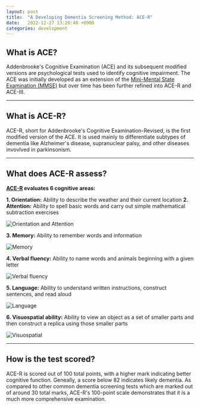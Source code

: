 ```yaml
---
layout: post
title:  "A Developing Dementia Screening Method: ACE-R"
date:   2022-12-27 13:20:40 +0900
categories: development
---
```


## What is ACE?

Addenbrooke's Cognitive Examination (ACE) and its subsequent modified versions are psychological tests used to identify cognitive impairment. The ACE was initially developed as an extension of the [Mini-Mental State Examination (MMSE)](https://www.healthdirect.gov.au/mini-mental-state-examination-mmse) but over time has been further refined into ACE-R and ACE-III. 

---

## What is ACE-R?

ACE-R, short for Addenbrooke's Cognitive Examination-Revised, is the first modified version of the ACE. It is used mainly to differentiate subtypes of dementia like Alzheimer's disease, supranuclear palsy, and other diseases invovlved in parkinsonism.

---

## What does ACE-R assess?

**[ACE-R](https://advancemed.com.au/wp-content/uploads/2019/01/ace-r_aus_versiona1.pdf) evaluates 6 cognitive areas:**

**1. Orientation:** Ability to describe the weather and their current location
**2. Attention:** Ability to spell basic words and carry out simple mathematical subtraction exercises

![Orientation and Attention](https://res.cloudinary.com/dnld9xo3e/image/upload/v1672563884/ACERorientation_cygq30.png)

**3. Memory:** Ability to remember words and information

![Memory](https://res.cloudinary.com/dnld9xo3e/image/upload/v1672563904/ACERmemory_lyaayq.png)

**4. Verbal fluency:** Ability to name words and animals beginning with a given letter

![Verbal fluency](https://res.cloudinary.com/dnld9xo3e/image/upload/v1672563891/ACERverbal_fluency_vkknjn.png)

**5. Language:** Ability to understand written instructions, construct sentences, and read aloud

![Language](https://res.cloudinary.com/dnld9xo3e/image/upload/v1672563899/ACERlanguage_iyc85p.png)

**6. Visuospatial ability:** Ability to view an object as a set of smaller parts and then construct a replica using those smaller parts

![Visuospatial](https://res.cloudinary.com/dnld9xo3e/image/upload/v1672563900/ACERvisuospatial_xmldkl.png)

---

## How is the test scored?

ACE-R is scored out of 100 total points, with a higher mark indicating better cognitive function. Geneally, a score below 82 indicates likely dementia. As compared to other common dementia screening tests which are marked out of around 30 total marks, ACE-R's 100-point scale demonstrates that it is a much more comprehensive examination.
